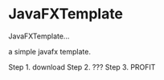 # JavaFXTemplate
JavaFXTemplate...

a simple javafx template.

Step 1. download
Step 2. ???
Step 3. PROFIT
